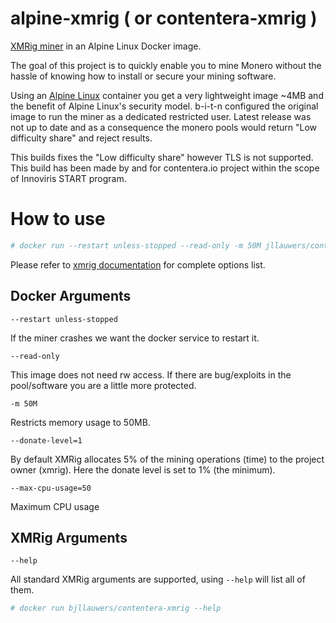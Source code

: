 # alpine-xmrig ( or contentera-xmrig )
[XMRig miner](https://github.com/xmrig/xmrig) in an Alpine Linux Docker image.

The goal of this project is to quickly enable you to mine Monero without the hassle of knowing how to install or secure your mining software. 

Using an [Alpine Linux](https://www.alpinelinux.org/) container you get a very lightweight image ~4MB and the benefit of Alpine Linux's security model. b-i-t-n configured the original image to run the miner as a dedicated restricted user. Latest release was not up to date and as a consequence the monero pools would return "Low difficulty share" and reject results.

This builds fixes the "Low difficulty share" however TLS is not supported. 
This build has been made by and for contentera.io project within the scope of Innoviris START program. 

# How to use
```bash
# docker run --restart unless-stopped --read-only -m 50M jllauwers/contentera-xmrig -l xmr-default.log --donate-level=1 --max-cpu-usage 50 -o %POOL% -u %WALLET%
```

Please refer to [xmrig documentation](https://github.com/xmrig/xmrig) for complete options list. 

## Docker Arguments
`--restart unless-stopped`

If the miner crashes we want the docker service to restart it.

`--read-only`

This image does not need rw access.
If there are bug/exploits in the pool/software you are a little more protected.

`-m 50M`

Restricts memory usage to 50MB.

`--donate-level=1`

By default XMRig allocates 5% of the mining operations (time) to the project owner (xmrig). Here the donate level is set to 1% (the minimum). 

`--max-cpu-usage=50`

Maximum CPU usage

## XMRig Arguments
`--help`

All standard XMRig arguments are supported, using `--help` will list all of them.
```bash
# docker run bjllauwers/contentera-xmrig --help
```
